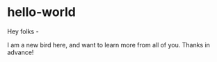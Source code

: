 # hello-world

Hey folks -

I am a new bird here, and want to learn more from all of you. Thanks in advance!
